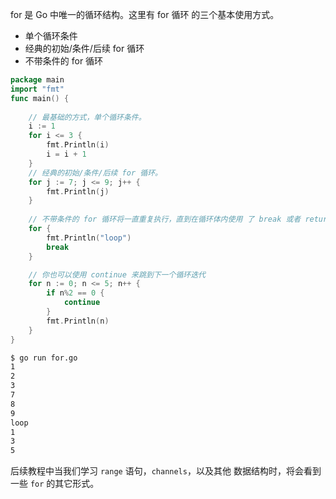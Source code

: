 

for 是 Go 中唯一的循环结构。这里有 for 循环 的三个基本使用方式。

- 单个循环条件
- 经典的初始/条件/后续 for 循环
- 不带条件的 for 循环

```go
package main
import "fmt"
func main() {
    
    // 最基础的方式，单个循环条件。
    i := 1
    for i <= 3 {
        fmt.Println(i)
        i = i + 1
    }
    // 经典的初始/条件/后续 for 循环。
    for j := 7; j <= 9; j++ {
        fmt.Println(j)
    }
    
    // 不带条件的 for 循环将一直重复执行，直到在循环体内使用 了 break 或者 return 来跳出循环。
    for {
        fmt.Println("loop")
        break
    }

    // 你也可以使用 continue 来跳到下一个循环迭代
    for n := 0; n <= 5; n++ {
        if n%2 == 0 {
            continue
        }
        fmt.Println(n)
    }
}
```

```sh
$ go run for.go
1
2
3
7
8
9
loop
1
3
5
```

后续教程中当我们学习 `range` 语句，`channels`，以及其他 数据结构时，将会看到一些 `for` 的其它形式。

